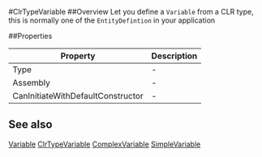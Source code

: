 #ClrTypeVariable
##Overview
Let you define a `Variable` from a CLR type, this is normally one of the `EntityDefintion` in your application


##Properties
<table class="table table-condensed table-bordered">
    <thead>
<tr>
<th>Property</th>
<th>Description</th>
</tr>
</thead>
<tbody>
<tr><td>Type</td><td> - </td></tr>
<tr><td>Assembly</td><td> - </td></tr>
<tr><td>CanInitiateWithDefaultConstructor</td><td> - </td></tr>
</tbody></table>



## See also

[Variable](Variable.html)
[ClrTypeVariable](ClrTypeVariable.html)
[ComplexVariable](ComplexVariable.html)
[SimpleVariable](SimpleVariable.html)